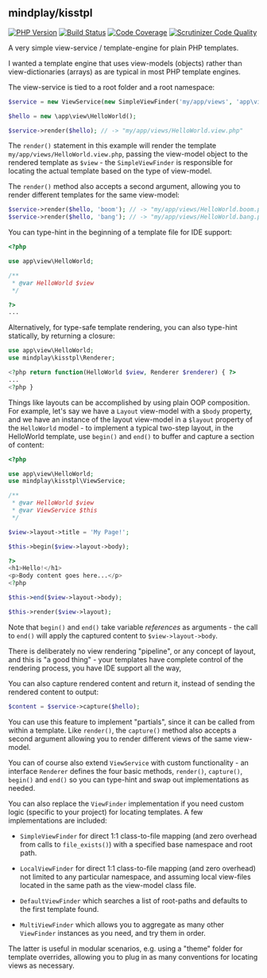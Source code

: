 mindplay/kisstpl
----------------

[![PHP Version](https://img.shields.io/badge/php-5.3%2B-blue.svg)](https://packagist.org/packages/mindplay/kisstpl)
[![Build Status](https://travis-ci.org/mindplay-dk/kisstpl.svg?branch=master)](https://travis-ci.org/mindplay-dk/kisstpl)
[![Code Coverage](https://scrutinizer-ci.com/g/mindplay-dk/kisstpl/badges/coverage.png?b=master)](https://scrutinizer-ci.com/g/mindplay-dk/kisstpl/?branch=master)
[![Scrutinizer Code Quality](https://scrutinizer-ci.com/g/mindplay-dk/kisstpl/badges/quality-score.png?b=master)](https://scrutinizer-ci.com/g/mindplay-dk/kisstpl/?branch=master)

A very simple view-service / template-engine for plain PHP templates.

I wanted a template engine that uses view-models (objects) rather than
view-dictionaries (arrays) as are typical in most PHP template engines.

The view-service is tied to a root folder and a root namespace:

```PHP
$service = new ViewService(new SimpleViewFinder('my/app/views', 'app\view'));

$hello = new \app\view\HelloWorld();

$service->render($hello); // -> "my/app/views/HelloWorld.view.php"
```

The `render()` statement in this example will render the template
`my/app/views/HelloWorld.view.php`, passing the view-model object to
the rendered template as `$view` - the `SimpleViewFinder` is responsible
for locating the actual template based on the type of view-model.

The `render()` method also accepts a second argument, allowing you to
render different templates for the same view-model:

```PHP
$service->render($hello, 'boom'); // -> "my/app/views/HelloWorld.boom.php"
$service->render($hello, 'bang'); // -> "my/app/views/HelloWorld.bang.php"
```

You can type-hint in the beginning of a template file for IDE support:

```PHP
<?php

use app\view\HelloWorld;

/**
 * @var HelloWorld $view
 */

?>
...
```

Alternatively, for type-safe template rendering, you can also type-hint
statically, by returning a closure:

```PHP
use app\view\HelloWorld;
use mindplay\kisstpl\Renderer;

<?php return function(HelloWorld $view, Renderer $renderer) { ?>
...
<?php }
```

Things like layouts can be accomplished by using plain OOP composition.
For example, let's say we have a `Layout` view-model with a `$body`
property, and we have an instance of the layout view-model in a `$layout`
property of the `HelloWorld` model - to implement a typical two-step
layout, in the HelloWorld template, use `begin()` and `end()` to buffer
and capture a section of content:

```PHP
<?php

use app\view\HelloWorld;
use mindplay\kisstpl\ViewService;

/**
 * @var HelloWorld $view
 * @var ViewService $this
 */

$view->layout->title = 'My Page!';

$this->begin($view->layout->body);

?>
<h1>Hello!</h1>
<p>Body content goes here...</p>
<?php

$this->end($view->layout->body);

$this->render($view->layout);
```

Note that `begin()` and `end()` take variable *references* as arguments -
the call to `end()` will apply the captured content to `$view->layout->body`.

There is deliberately no view rendering "pipeline", or any concept of
layout, and this is "a good thing" - your templates have complete control
of the rendering process, you have IDE support all the way,

You can also capture rendered content and return it, instead of sending
the rendered content to output:

```PHP
$content = $service->capture($hello);
```

You can use this feature to implement "partials", since it can be called
from within a template. Like `render()`, the `capture()` method also accepts
a second argument allowing you to render different views of the same view-model.

You can of course also extend `ViewService` with custom functionality - an
interface `Renderer` defines the four basic methods, `render()`, `capture()`,
`begin()` and `end()` so you can type-hint and swap out implementations as needed.

You can also replace the `ViewFinder` implementation if you need custom logic
(specific to your project) for locating templates. A few implementations are
included:

  * `SimpleViewFinder` for direct 1:1 class-to-file mapping (and zero overhead
    from calls to `file_exists()`) with a specified base namespace and root path.
    
  * `LocalViewFinder` for direct 1:1 class-to-file mapping (and zero overhead)
    not limited to any particular namespace, and assuming local view-files located
    in the same path as the view-model class file. 

  * `DefaultViewFinder` which searches a list of root-paths and defaults to
    the first template found.

  * `MultiViewFinder` which allows you to aggregate as many other `ViewFinder`
    instances as you need, and try them in order.

The latter is useful in modular scenarios, e.g. using a "theme" folder for
template overrides, allowing you to plug in as many conventions for locating
views as necessary.
